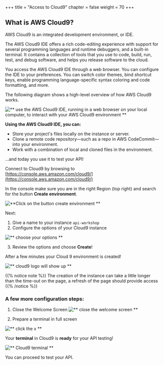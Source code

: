 +++
title = "Access to Cloud9"
chapter = false
weight = 70
+++

## What is AWS Cloud9?

AWS Cloud9 is an integrated development environment, or IDE.

The AWS Cloud9 IDE offers a rich code-editing experience with support for several programming languages and runtime debuggers, and a built-in terminal. It contains a collection of tools that you use to code, build, run, test, and debug software, and helps you release software to the cloud.

You access the AWS Cloud9 IDE through a web browser. You can configure the IDE to your preferences. You can switch color themes, bind shortcut keys, enable programming language-specific syntax coloring and code formatting, and more.

The following diagram shows a high-level overview of how AWS Cloud9 works.

![** use the AWS Cloud9 IDE, running in a web browser on your local computer, to interact with your AWS Cloud9 environment **](/images/Cloud9-arch.png)

**Using the AWS Cloud9 IDE, you can:**

-   Store your project's files locally on the instance or server.
-   Clone a remote code repository—such as a repo in AWS CodeCommit—into your environment.
-   Work with a combination of local and cloned files in the environment.

...and today you use it to test your API!

Connect to Cloud9 by browsing to [https://console.aws.amazon.com/cloud9/](https://console.aws.amazon.com/cloud9/) 

In the console make sure you are in the right Region (top right) and search for the button **Create environment**.

![**Click on the button create environment **](/images/cloud-9-create-environment.png)

Next: 

1. Give a name to your instance `api-workshop`
2. Configure the options of your Cloud9 instance

![** choose your options **](/images/cloud-9-configure-settings.png)

3. Review the options and choose **Create**!

After a few minutes your Cloud 9 environment is created!

![** cloud9 logo will show up **](/images/creating-cloud-9.png)

{{% notice note %}}
The creation of the instance can take a little longer than the time-out on the page, a refresh of the page should provide access
{{% /notice %}}

### A few more configuration steps:

1. Close the Welcome Screen
![** close the welcome screen **](/images/cloud-9-close-welcome-screen.png)

2. Prepare a terminal in full screen

![** click the x **](/images/cloud-9-open-new-terminal.png)

Your **terminal** in Cloud9 is **ready** for your API testing! 

![** Cloud9 terminal **](/images/cloud-9-terminal.png)

You can proceed to test your API.
